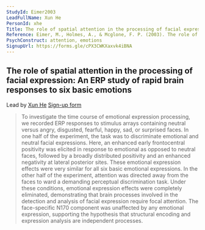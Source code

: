```yaml
---
StudyId: Eimer2003
LeadFullName: Xun He
PersonId: xhe
Title: The role of spatial attention in the processing of facial expression: An ERP study of rapid brain responses to six basic emotions
Reference: Eimer, M., Holmes, A., & Mcglone, F. P. (2003). The role of spatial attention in the processing of facial expression: An ERP study of rapid brain responses to six basic emotions. Cognitive, Affective, & Behavioral Neuroscience, 3(2), 97–110. https://doi.org/10.3758/CABN.3.2.97
PsychConstruct: attention, emotions
SignupUrl: https://forms.gle/cPX3CWKXaxvk4iBNA
---
```


## The role of spatial attention in the processing of facial expression: An ERP study of rapid brain responses to six basic emotions

Lead by [Xun He](/people/xhe)
[Sign-up form](https://forms.gle/cPX3CWKXaxvk4iBNA)

> To investigate the time course of emotional expression processing, we recorded ERP responses to stimulus arrays containing neutral versus angry, disgusted, fearful, happy, sad, or surprised faces. In one half of the experiment, the task was to discriminate emotional and neutral facial expressions. Here, an enhanced early frontocentral positivity was elicited in response to emotional as opposed to neutral faces, followed by a broadly distributed positivity and an enhanced negativity at lateral posterior sites. These emotional expression effects were very similar for all six basic emotional expressions. In the other half of the experiment, attention was directed away from the faces to ward a demanding perceptual discrimination task. Under these conditions, emotional expression effects were completely eliminated, demonstrating that brain processes involved in the detection and analysis of facial expression require focal attention. The face-specific N170 component was unaffected by any emotional expression, supporting the hypothesis that structural encoding and expression analysis are independent processes.